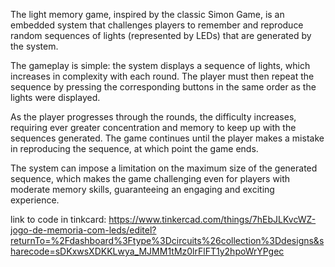 The light memory game, inspired by the classic Simon Game, is an embedded system that challenges players to remember and reproduce random sequences of lights (represented by LEDs) that are generated by the system.

The gameplay is simple: the system displays a sequence of lights, which increases in complexity with each round. The player must then repeat the sequence by pressing the corresponding buttons in the same order as the lights were displayed.

As the player progresses through the rounds, the difficulty increases, requiring ever greater concentration and memory to keep up with the sequences generated. The game continues until the player makes a mistake in reproducing the sequence, at which point the game ends.

The system can impose a limitation on the maximum size of the generated sequence, which makes the game challenging even for players with moderate memory skills, guaranteeing an engaging and exciting experience.


link to code in tinkcard: https://www.tinkercad.com/things/7hEbJLKvcWZ-jogo-de-memoria-com-leds/editel?returnTo=%2Fdashboard%3Ftype%3Dcircuits%26collection%3Ddesigns&sharecode=sDKxwsXDKKLwya_MJMM1tMz0lrFlFT1y2hpoWrYPgec
